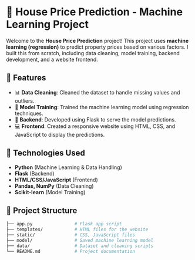 
# 🏡 House Price Prediction - Machine Learning Project

Welcome to the **House Price Prediction** project! This project uses **machine learning (regression)** to predict property prices based on various factors. I built this from scratch, including data cleaning, model training, backend development, and a website frontend.

## 🌟 Features
- 📊 **Data Cleaning**: Cleaned the dataset to handle missing values and outliers.
- 🤖 **Model Training**: Trained the machine learning model using regression techniques.
- 🔗 **Backend**: Developed using Flask to serve the model predictions.
- 💻 **Frontend**: Created a responsive website using HTML, CSS, and JavaScript to display the predictions.

## 🚀 Technologies Used
- **Python** (Machine Learning & Data Handling)
- **Flask** (Backend)
- **HTML/CSS/JavaScript** (Frontend)
- **Pandas, NumPy** (Data Cleaning)
- **Scikit-learn** (Model Training)

## 📂 Project Structure
```bash
├── app.py                # Flask app script
├── templates/            # HTML files for the website
├── static/               # CSS, JavaScript files
├── model/                # Saved machine learning model
├── data/                 # Dataset and cleaning scripts
└── README.md             # Project documentation
